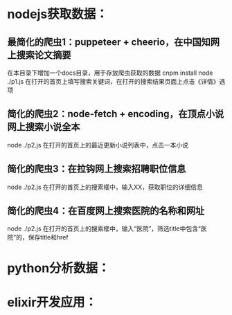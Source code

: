 # nodejs获取数据：
## 最简化的爬虫1：puppeteer + cheerio，在中国知网上搜索论文摘要
  在本目录下增加一个docs目录，用于存放爬虫获取的数据
  cnpm install
  node ./p1.js
  在打开的首页上填写搜索关键词，在打开的搜索结果页面上点击《详情》选项

## 简化的爬虫2：node-fetch + encoding，在顶点小说网上搜索小说全本
  node ./p2.js
  在打开的首页上的最近更新小说列表中，点击一本小说

## 简化的爬虫3：在拉钩网上搜索招聘职位信息
  node ./p2.js
  在打开的首页上的搜索框中，输入XX，获取职位的详细信息

## 简化的爬虫4：在百度网上搜索医院的名称和网址
  node ./p2.js
  在打开的首页上的搜索框中，输入“医院”，筛选title中包含“医院”的，保存title和href

# python分析数据：



# elixir开发应用：



